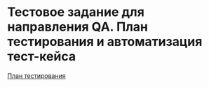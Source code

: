 # Тестовое задание для направления QA. План тестирования и автоматизация тест-кейса
[План тестирования](test_suite/Test_Suite.md)
